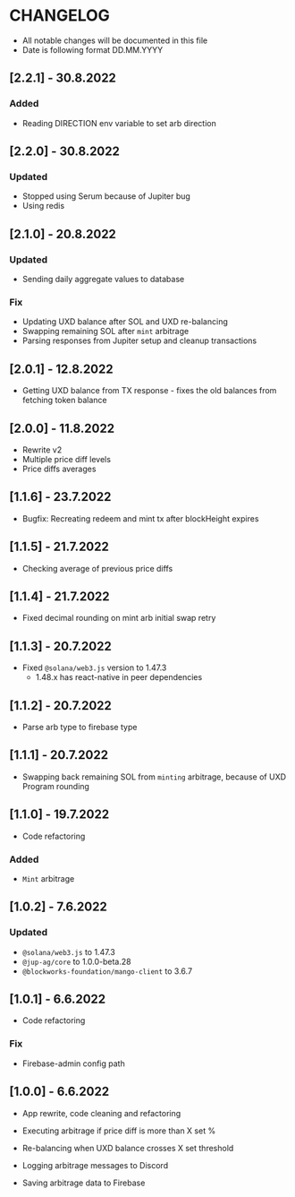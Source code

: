 # CHANGELOG

- All notable changes will be documented in this file
- Date is following format DD.MM.YYYY

## [2.2.1] - 30.8.2022

### Added

- Reading DIRECTION env variable to set arb direction

## [2.2.0] - 30.8.2022

### Updated

- Stopped using Serum because of Jupiter bug
- Using redis

## [2.1.0] - 20.8.2022

### Updated

- Sending daily aggregate values to database

### Fix

- Updating UXD balance after SOL and UXD re-balancing
- Swapping remaining SOL after `mint` arbitrage
- Parsing responses from Jupiter setup and cleanup transactions


## [2.0.1] - 12.8.2022

- Getting UXD balance from TX response - fixes the old balances from fetching token balance

## [2.0.0] - 11.8.2022

- Rewrite v2
- Multiple price diff levels
- Price diffs averages

## [1.1.6] - 23.7.2022

- Bugfix: Recreating redeem and mint tx after blockHeight expires

## [1.1.5] - 21.7.2022

- Checking average of previous price diffs

## [1.1.4] - 21.7.2022

- Fixed decimal rounding on mint arb initial swap retry

## [1.1.3] - 20.7.2022

- Fixed `@solana/web3.js` version to 1.47.3
  - 1.48.x has react-native in peer dependencies

## [1.1.2] - 20.7.2022

- Parse arb type to firebase type

## [1.1.1] - 20.7.2022

- Swapping back remaining SOL from `minting` arbitrage, because of UXD Program rounding

## [1.1.0] - 19.7.2022

- Code refactoring

### Added

- `Mint` arbitrage

## [1.0.2] - 7.6.2022

### Updated

- `@solana/web3.js` to 1.47.3
- `@jup-ag/core` to 1.0.0-beta.28
- `@blockworks-foundation/mango-client` to 3.6.7

## [1.0.1] - 6.6.2022

- Code refactoring

### Fix

- Firebase-admin config path

## [1.0.0] - 6.6.2022

- App rewrite, code cleaning and refactoring

- Executing arbitrage if price diff is more than X set %
- Re-balancing when UXD balance crosses X set threshold
- Logging arbitrage messages to Discord
- Saving arbitrage data to Firebase